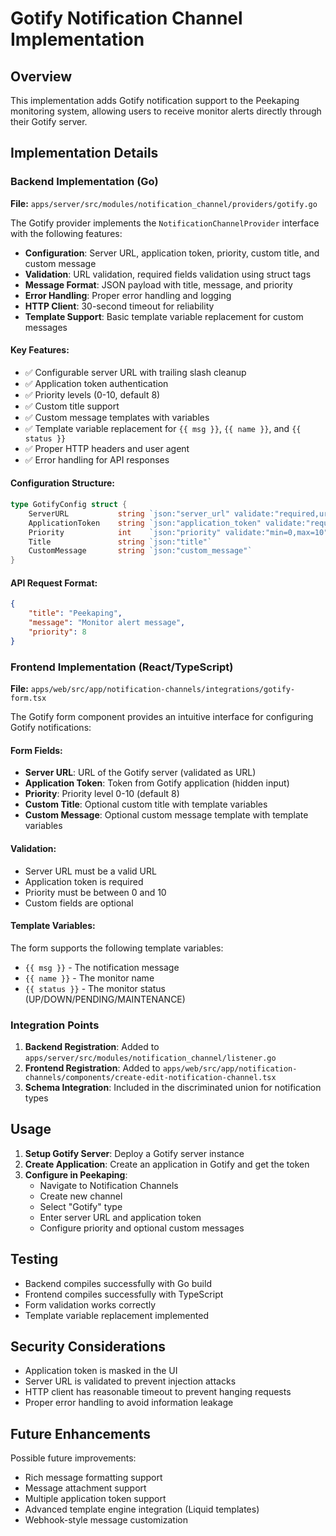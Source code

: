 # Gotify Notification Channel Implementation

## Overview

This implementation adds Gotify notification support to the Peekaping monitoring system, allowing users to receive monitor alerts directly through their Gotify server.

## Implementation Details

### Backend Implementation (Go)

**File:** `apps/server/src/modules/notification_channel/providers/gotify.go`

The Gotify provider implements the `NotificationChannelProvider` interface with the following features:

- **Configuration**: Server URL, application token, priority, custom title, and custom message
- **Validation**: URL validation, required fields validation using struct tags
- **Message Format**: JSON payload with title, message, and priority
- **Error Handling**: Proper error handling and logging
- **HTTP Client**: 30-second timeout for reliability
- **Template Support**: Basic template variable replacement for custom messages

#### Key Features:
- ✅ Configurable server URL with trailing slash cleanup
- ✅ Application token authentication
- ✅ Priority levels (0-10, default 8)
- ✅ Custom title support
- ✅ Custom message templates with variables
- ✅ Template variable replacement for `{{ msg }}`, `{{ name }}`, and `{{ status }}`
- ✅ Proper HTTP headers and user agent
- ✅ Error handling for API responses

#### Configuration Structure:
```go
type GotifyConfig struct {
    ServerURL           string `json:"server_url" validate:"required,url"`
    ApplicationToken    string `json:"application_token" validate:"required"`
    Priority            int    `json:"priority" validate:"min=0,max=10"`
    Title               string `json:"title"`
    CustomMessage       string `json:"custom_message"`
}
```

#### API Request Format:
```json
{
    "title": "Peekaping",
    "message": "Monitor alert message",
    "priority": 8
}
```

### Frontend Implementation (React/TypeScript)

**File:** `apps/web/src/app/notification-channels/integrations/gotify-form.tsx`

The Gotify form component provides an intuitive interface for configuring Gotify notifications:

#### Form Fields:
- **Server URL**: URL of the Gotify server (validated as URL)
- **Application Token**: Token from Gotify application (hidden input)
- **Priority**: Priority level 0-10 (default 8)
- **Custom Title**: Optional custom title with template variables
- **Custom Message**: Optional custom message template with template variables

#### Validation:
- Server URL must be a valid URL
- Application token is required
- Priority must be between 0 and 10
- Custom fields are optional

#### Template Variables:
The form supports the following template variables:
- `{{ msg }}` - The notification message
- `{{ name }}` - The monitor name
- `{{ status }}` - The monitor status (UP/DOWN/PENDING/MAINTENANCE)

### Integration Points

1. **Backend Registration**: Added to `apps/server/src/modules/notification_channel/listener.go`
2. **Frontend Registration**: Added to `apps/web/src/app/notification-channels/components/create-edit-notification-channel.tsx`
3. **Schema Integration**: Included in the discriminated union for notification types

## Usage

1. **Setup Gotify Server**: Deploy a Gotify server instance
2. **Create Application**: Create an application in Gotify and get the token
3. **Configure in Peekaping**: 
   - Navigate to Notification Channels
   - Create new channel
   - Select "Gotify" type
   - Enter server URL and application token
   - Configure priority and optional custom messages

## Testing

- Backend compiles successfully with Go build
- Frontend compiles successfully with TypeScript
- Form validation works correctly
- Template variable replacement implemented

## Security Considerations

- Application token is masked in the UI
- Server URL is validated to prevent injection attacks
- HTTP client has reasonable timeout to prevent hanging requests
- Proper error handling to avoid information leakage

## Future Enhancements

Possible future improvements:
- Rich message formatting support
- Message attachment support
- Multiple application token support
- Advanced template engine integration (Liquid templates)
- Webhook-style message customization